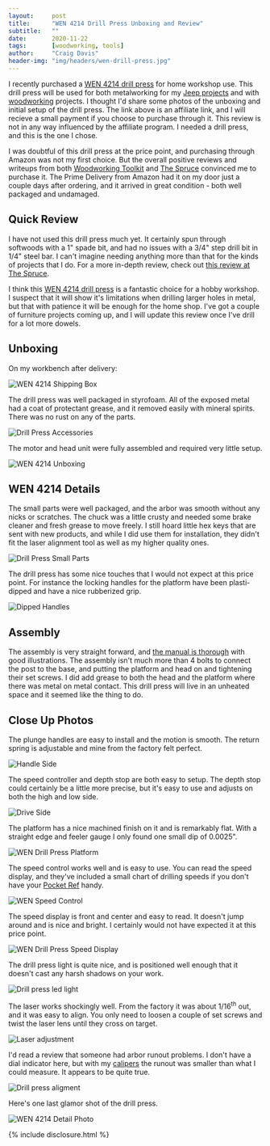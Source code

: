 ```yaml
---
layout:     post
title:      "WEN 4214 Drill Press Unboxing and Review"
subtitle:   ""
date:       2020-11-22
tags:       [woodworking, tools]
author:     "Craig Davis"
header-img: "img/headers/wen-drill-press.jpg"
---
```


I recently purchased a [WEN 4214 drill press][amazon] for home workshop use. This drill press will be used for both metalworking for my [Jeep projects](/tags/jeep/) and with [woodworking](/tags/woodworking/) projects. I thought I'd share some photos of the unboxing and initial setup of the drill press. The link above is an affiliate link, and I will recieve a small payment if you choose to purchase through it. This review is not in any way influenced by the affiliate program. I needed a drill press, and this is the one I chose.

I was doubtful of this drill press at the price point, and purchasing through Amazon was not my first choice. But the overall positive reviews and writeups from both [Woodworking Toolkit][review-toolkit] and [The Spruce][review-spruce] convinced me to purchase it. The Prime Delivery from Amazon had it on my door just a couple days after ordering, and it arrived in great condition - both well packaged and undamaged.


## Quick Review

I have not used this drill press much yet. It certainly spun through softwoods with a 1" spade bit, and had no issues with a 3/4" step drill bit in 1/4" steel bar. I can't imagine needing anything more than that for the kinds of projects that I do. For a more in-depth review, check out [this review at The Spruce][review-spruce].

I think this [WEN 4214 drill press][amazon] is a fantastic choice for a hobby workshop. I suspect that it will show it's limitations when drilling larger holes in metal, but that with patience it will be enough for the home shop. I've got a couple of furniture projects coming up, and I will update this review once I've drill for a lot more dowels.


## Unboxing

On my workbench after delivery:

![WEN 4214 Shipping Box](/img/posts/wen-4214-drill-press/thumbnails/0105-drill-press-box.small.jpg)

The drill press was well packaged in styrofoam. All of the exposed metal had a coat of protectant grease, and it removed easily with mineral spirits. There was no rust on any of the parts.

![Drill Press Accessories](/img/posts/wen-4214-drill-press/thumbnails/0110-drill-press-accesories.small.jpg)

The motor and head unit were fully assembled and required very little setup. 

![WEN 4214 Unboxing](/img/posts/wen-4214-drill-press/thumbnails/0112-wen-4214-unboxing.small.jpg)

## WEN 4214 Details

The small parts were well packaged, and the arbor was smooth without any nicks or scratches. The chuck was a little crusty and needed some brake cleaner and fresh grease to move freely. I still hoard little hex keys that are sent with new products, and while I did use them for installation, they didn't fit the laser alignment tool as well as my higher quality ones.

![Drill Press Small Parts](/img/posts/wen-4214-drill-press/thumbnails/0113-wen-drill-press-parts.small.jpg)

The drill press has some nice touches that I would not expect at this price point. For instance the locking handles for the platform have been plasti-dipped and have a nice rubberized grip.

![Dipped Handles](/img/posts/wen-4214-drill-press/thumbnails/0115-dipped-handles.small.jpg)

## Assembly

The assembly is very straight forward, and [the manual is thorough][manual] with good illustrations. The assembly isn't much more than 4 bolts to connect the post to the base, and putting the platform and head on and tightening their set screws. I did add grease to both the head and the platform where there was metal on metal contact. This drill press will live in an unheated space and it seemed like the thing to do.

## Close Up Photos

The plunge handles are easy to install and the motion is smooth. The return spring is adjustable and mine from the factory felt perfect.

![Handle Side](/img/posts/wen-4214-drill-press/thumbnails/0116-handle-side.small.jpg)

The speed controller and depth stop are both easy to setup. The depth stop could certainly be a little more precise, but it's easy to use and adjusts on both the high and low side.

![Drive Side](/img/posts/wen-4214-drill-press/thumbnails/0117-drive-side.small.jpg)

The platform has a nice machined finish on it and is remarkably flat. With a straight edge and feeler gauge I only found one small dip of 0.0025".

![WEN Drill Press Platform](/img/posts/wen-4214-drill-press/thumbnails/0118-wen-4214-platform.small.jpg)

The speed control works well and is easy to use. You can read the speed display, and they've included a small chart of drilling speeds if you don't have your [Pocket Ref][pocket-ref] handy.

![WEN Speed Control](/img/posts/wen-4214-drill-press/thumbnails/0121-wen-speed-control.small.jpg)

The speed display is front and center and easy to read. It doesn't jump around and is nice and bright. I certainly would not have expected it at this price point.

![WEN Drill Press Speed Display](/img/posts/wen-4214-drill-press/thumbnails/0130-speed-display.small.jpg)

The drill press light is quite nice, and is positioned well enough that it doesn't cast any harsh shadows on your work.

![Drill press led light](/img/posts/wen-4214-drill-press/thumbnails/0123-drill-press-light.small.jpg)

The laser works shockingly well. From the factory it was about 1/16<sup>th</sup> out, and it was easy to align. You only need to loosen a couple of set screws and twist the laser lens until they cross on target.

![Laser adjustment](/img/posts/wen-4214-drill-press/thumbnails/0127-laser-adjustment.small.jpg)

I'd read a review that someone had arbor runout problems. I don't have a dial indicator here, but with my [calipers][calipers] the runout was smaller than what I could measure. It appears to be quite true.

![Drill press aligment](/img/posts/wen-4214-drill-press/thumbnails/0128-alignment.small.jpg)

Here's one last glamor shot of the drill press.

![WEN 4214 Detail Photo](/img/posts/wen-4214-drill-press/thumbnails/0129-glamor-shot.small.jpg)


{% include disclosure.html %}

[amazon]: https://amzn.to/3kVM5IT
[review-toolkit]: https://woodworkingtoolkit.com/wen-4214-drill-press/
[review-spruce]: https://www.thespruce.com/wen-4214-variable-speed-drill-press-review-4799697
[wen]: https://wenproducts.com/products/12-inch-variable-speed-drill-press-4214
[manual]: https://cdn.shopify.com/s/files/1/0012/0350/3168/files/4214.manual.20190315.pdf?v=1584547012
[pocket-ref]: https://amzn.to/3nMZAfQ
[calipers]: https://amzn.to/3aix93L
